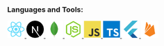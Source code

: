 <h3 align="left">Languages and Tools:</h3>
<a href="" target="_blank"> <img src="https://github.com/devicons/devicon/blob/master/icons/react/react-original.svg" alt="c" width="40" height="40"/> </a>
<a href="" target="_blank"> <img src="https://github.com/devicons/devicon/blob/master/icons/nextjs/nextjs-original.svg" alt="c" width="40" height="40"/> </a>
<a href="" target="_blank"> <img src="https://github.com/devicons/devicon/blob/master/icons/mongodb/mongodb-original.svg" alt="c" width="40" height="40"/> </a>
<a href="" target="_blank"> <img src="https://github.com/devicons/devicon/blob/master/icons/nodejs/nodejs-original.svg" alt="c" width="40" height="40"/> </a>
<a href="" target="_blank"> <img src="https://github.com/devicons/devicon/blob/master/icons/javascript/javascript-original.svg" alt="c" width="40" height="40"/> </a>
<a href="" target="_blank"> <img src="https://github.com/devicons/devicon/blob/master/icons/typescript/typescript-original.svg" alt="c" width="40" height="40"/> </a>
<a href="" target="_blank"> <img src="https://github.com/devicons/devicon/blob/master/icons/flutter/flutter-original.svg" alt="c" width="40" height="40"/> </a>
<a href="" target="_blank"> <img src="https://github.com/devicons/devicon/blob/master/icons/firebase/firebase-plain.svg" alt="c" width="40" height="40"/> </a>
